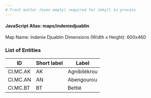 ```yaml
---
# Front matter (even empty) required for Jekyll to process
---
```


#### JavaScript Alias: maps/indeniedjuablin

Map Name: Indenie Djuablin
Dimensions (Width x Height): 600x460

### List of Entities

ID | Short label | Label
---|---|---|
CI.MC.AK|AK|Agnibilékrou
CI.MC.AN|AN|Abengourou
CI.MC.BT|BT|Bettié
